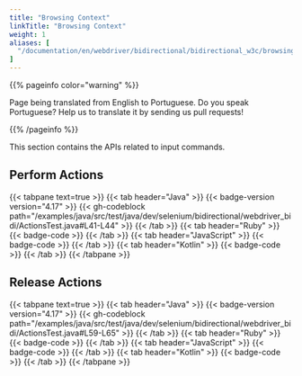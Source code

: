 ```yaml
---
title: "Browsing Context"
linkTitle: "Browsing Context"
weight: 1
aliases: [
  "/documentation/en/webdriver/bidirectional/bidirectional_w3c/browsing_context",
]
---
```


{{% pageinfo color="warning" %}}
<p class="lead">
   <i class="fas fa-language d-4"></i>
   Page being translated from
   English to Portuguese. Do you speak Portuguese? Help us to translate
   it by sending us pull requests!
</p>
{{% /pageinfo %}}

This section contains the APIs related to input commands. 

## Perform Actions

{{< tabpane text=true >}}
{{< tab header="Java" >}}
{{< badge-version version="4.17" >}}
{{< gh-codeblock path="/examples/java/src/test/java/dev/selenium/bidirectional/webdriver_bidi/ActionsTest.java#L41-L44" >}}
{{< /tab >}}
{{< tab header="Ruby" >}}
{{< badge-code >}}
{{< /tab >}}
{{< tab header="JavaScript" >}}
{{< badge-code >}}
{{< /tab >}}
{{< tab header="Kotlin" >}}
{{< badge-code >}}
{{< /tab >}}
{{< /tabpane >}}

## Release Actions

{{< tabpane text=true >}}
{{< tab header="Java" >}}
{{< badge-version version="4.17" >}}
{{< gh-codeblock path="/examples/java/src/test/java/dev/selenium/bidirectional/webdriver_bidi/ActionsTest.java#L59-L65" >}}
{{< /tab >}}
{{< tab header="Ruby" >}}
{{< badge-code >}}
{{< /tab >}}
{{< tab header="JavaScript" >}}
{{< badge-code >}}
{{< /tab >}}
{{< tab header="Kotlin" >}}
{{< badge-code >}}
{{< /tab >}}
{{< /tabpane >}}